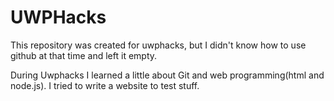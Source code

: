 # UWPHacks

This repository was created for uwphacks, but I didn't know how to use github at that time and left it empty. 

During Uwphacks I learned a little about Git and web programming(html and node.js). I tried to write a website to test stuff.
